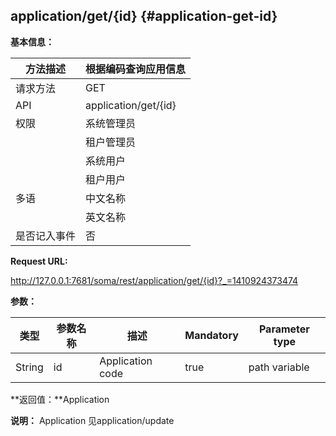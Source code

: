 ## application/get/{id} {#application-get-id}

**基本信息：**

| 方法描述 | 根据编码查询应用信息 |
| --- | --- |
| 请求方法 | GET |
| API | application/get/{id} |
| 权限 | 系统管理员 | 是 |
|  | 租户管理员 | 是 |
|  | 系统用户 | 是 |
|  | 租户用户 | 是 |
| 多语 | 中文名称 | 根据编码查询应用信息 |
|  | 英文名称 | **Query application by code** |
| 是否记入事件 | 否 |

**Request URL:**

http://127.0.0.1:7681/soma/rest/application/get/{id}?_=1410924373474

**参数：**

| **类型** | **参数名称** | **描述** | **Mandatory** | **Parameter type** |
| --- | --- | --- | --- | --- |
| String | id | Application code | true | path variable |

**返回值：**Application

**说明：** Application 见application/update